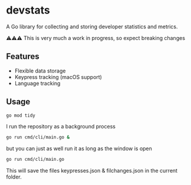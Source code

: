 # devstats

A Go library for collecting and storing developer statistics and metrics.

⚠️⚠️⚠️
This is very much a work in progress, so expect breaking changes

## Features

- Flexible data storage 
- Keypress tracking (macOS support)
- Language tracking

## Usage


```bash
go mod tidy
```

I run the repository as a background process

```bash
go run cmd/cli/main.go & 
```

but you can just as well run it as long as the window is open

```bash
go run cmd/cli/main.go 
```

This will save the files keypresses.json & filchanges.json in the current folder. 


